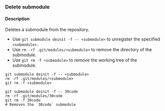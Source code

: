### Delete submodule

#### Description



Deletes a submodule from the repository.

- Use `git submodule deinit -f -- <submodule>` to unregister the specified `<submodule>`.
- Use `rm -rf .git/modules/<submodule>` to remove the directory of the submodule.
- Use `git rm -f <submodule>` to remove the working tree of the submodule.

```shell
git submodule deinit -f -- <submodule>
rm -rf .git/modules/<submodule>
git rm -f <submodule>
```

```shell
git submodule deinit -f -- 30code
rm -rf .git/modules/30code
git rm -f 30code
# Removes the `30code` submodule
```
